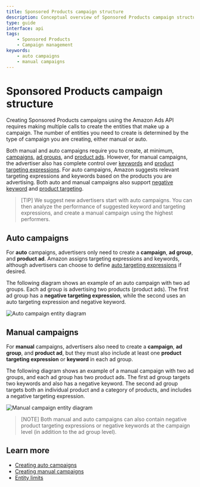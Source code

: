 ```yaml
---
title: Sponsored Products campaign structure
description: Conceptual overview of Sponsored Products campaign structure
type: guide
interface: api 
tags:
    - Sponsored Products
    - Campaign management
keywords:
    - auto campaigns
    - manual campaigns
---
```


# Sponsored Products campaign structure

Creating Sponsored Products campaigns using the Amazon Ads API requires making multiple calls to create the entities that make up a campaign. The number of entities you need to create is determined by the type of campaign you are creating, either manual or auto. 

Both manual and auto campaigns require you to create, at minimum, [campaigns](guides/sponsored-products/campaigns), [ad groups](guides/sponsored-products/ad-groups), and [product ads](guides/sponsored-products/product-ads). However, for manual campaigns, the advertiser also has complete control over [keywords](guides/sponsored-products/keywords/overview) and [product targeting expressions](guides/sponsored-products/product-targeting/overview). For auto campaigns, Amazon suggests relevant targeting expressions and keywords based on the products you are advertising. Both auto and manual campaigns also support [negative keyword](guides/sponsored-products/negative-targeting/keywords) and [product targeting](guides/sponsored-products/negative-targeting/product-brand). 

>[TIP] We suggest new advertisers start with auto campaigns. You can then analyze the performance of suggested keyword and targeting expressions, and create a manual campaign using the highest performers. 

## Auto campaigns

For **auto** campaigns, advertisers only need to create a **campaign**, **ad group**, and **product ad**. Amazon assigns targeting expressions and keywords, although advertisers can choose to define [auto targeting expressions](guides/sponsored-products/auto-targeting) if desired. 

The following diagram shows an example of an auto campaign with two ad groups. Each ad group is advertising two products (product ads). The first ad group has a **negative targeting expression**, while the second uses an auto targeting expression and negative keyword. 

![Auto campaign entity diagram](/_images/sponsored-products/auto-campaign.png)

## Manual campaigns

For **manual** campaigns, advertisers also need to create a **campaign**, **ad group**, and **product ad**, but they must also include at least one **product targeting expression** or **keyword** in each ad group. 

The following diagram shows an example of a manual campaign with two ad groups, and each ad group has two product ads. The first ad group targets two keywords and also has a negative keyword. The second ad group targets both an individual product and a category of products, and includes a negative targeting expression.

![Manual campaign entity diagram](/_images/sponsored-products/manual-campaign.png)

>[NOTE] Both manual and auto campaigns can also contain negative product targeting expressions or negative keywords at the campaign level (in addition to the ad group level). 

## Learn more

* [Creating auto campaigns](guides/sponsored-products/get-started/auto-campaigns)
* [Creating manual campaigns](guides/sponsored-products/get-started/manual-campaigns)
* [Entity limits](https://advertising.amazon.com/help?#G86H2227323T8T4Q)




